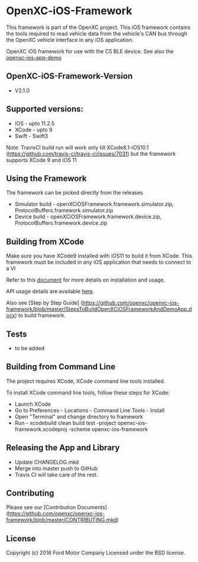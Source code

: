 # OpenXC-iOS-Framework
This framework is part of the OpenXC project. This iOS framework contains the tools required to read vehicle data from the vehicle's CAN bus through the OpenXC vehicle interface in any iOS application.

OpenXC iOS framework for use with the C5 BLE device. See also the [openxc-ios-app-demo](https://github.com/openxc/openxc-ios-app-demo)

## OpenXC-iOS-Framework-Version
* V2.1.0

## Supported versions:
* iOS - upto 11.2.5
* XCode - upto 9
* Swift - Swift3

Note: TravisCI build run will work only till XCode8.1-iOS10.1 (https://github.com/travis-ci/travis-ci/issues/7031) but the framework supports XCode 9 and iOS 11

## Using the Framework
The framework can be picked directly from the releases
* Simulator build - openXCiOSFramework.framework.simulator.zip, ProtocolBuffers.framework.simulator.zip
* Device build - openXCiOSFramework.framework.device.zip, ProtocolBuffers.framework.device.zip

## Building from XCode

Make sure you have XCode9 installed with iOS11 to build it from XCode. This framework must be included in any iOS application that needs to connect to a VI

Refer to this [document](https://github.com/openxc/openxc-ios-framework/blob/master/OpenXC_iOS_Document.docx) for more details on installation and usage.

API usage details are available [here](https://github.com/openxc/openxc-ios-framework/blob/master/iOS%20Framework%20API%20Guide.pdf). 

Also see [Step by Step Guide] (https://github.com/openxc/openxc-ios-framework/blob/master/StepsToBuildOpenXCiOSFrameworkAndDemoApp.docx) to build framework. 


## Tests

* to be added

## Building from Command Line

The project requires XCode, XCode command line tools installed. 

To install XCode command line tools, follow these steps for XCode:

* Launch XCode
* Go to Preferences - Locations - Command Line Tools - Install
* Open "Terminal" and change directory to framework
* Run - xcodebuild clean build test -project openxc-ios-framework.xcodeproj -scheme openxc-ios-framework


## Releasing the App and Library

* Update CHANGELOG.mkd
* Merge into master push to GitHub
* Travis CI will take care of the rest.


## Contributing

Please see our [Contribution Documents] (https://github.com/openxc/openxc-ios-framework/blob/master/CONTRIBUTING.mkd)

## License
Copyright (c) 2016 Ford Motor Company
Licensed under the BSD license.
